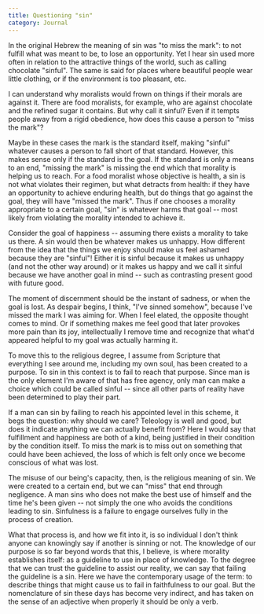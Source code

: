 ```yaml
---
title: Questioning "sin"
category: Journal
---
```


In the original Hebrew the meaning of sin was "to miss the mark": to not
fulfill what was meant to be, to lose an opportunity.  Yet I hear sin
used more often in relation to the attractive things of the world, such
as calling chocolate "sinful".  The same is said for places where
beautiful people wear little clothing, or if the environment is too
pleasant, etc.

I can understand why moralists would frown on things if their morals are
against it.  There are food moralists, for example, who are against
chocolate and the refined sugar it contains.  But why call it sinful?
Even if it tempts people away from a rigid obedience, how does this
cause a person to "miss the mark"?

Maybe in these cases the mark is the standard itself, making "sinful"
whatever causes a person to fall short of that standard.  However, this
makes sense only if the standard is the goal.  If the standard is only a
means to an end, "missing the mark" is missing the end which that
morality is helping us to reach.  For a food moralist whose objective is
health, a sin is not what violates their regimen, but what detracts from
health: if they have an opportunity to achieve enduring health, but do
things that go against the goal, they will have "missed the mark".  Thus
if one chooses a morality appropriate to a certain goal, "sin" is
whatever harms that goal -- most likely from violating the morality
intended to achieve it.

Consider the goal of happiness -- assuming there exists a morality to
take us there.  A sin would then be whatever makes us unhappy.  How
different from the idea that the things we enjoy should make us feel
ashamed because they are "sinful"!  Either it is sinful because it makes
us unhappy (and not the other way around) or it makes us happy and we
call it sinful because we have another goal in mind -- such as
contrasting present good with future good.

The moment of discernment should be the instant of sadness, or when the
goal is lost.  As despair begins, I think, "I've sinned somehow",
because I've missed the mark I was aiming for.  When I feel elated, the
opposite thought comes to mind.  Or if something makes me feel good that
later provokes more pain than its joy, intellectually I remove time and
recognize that what'd appeared helpful to my goal was actually harming
it.

To move this to the religious degree, I assume from Scripture that
everything I see around me, including my own soul, has been created to a
purpose.  To sin in this context is to fail to reach that purpose.
Since man is the only element I'm aware of that has free agency, only
man can make a choice which could be called sinful -- since all other
parts of reality have been determined to play their part.

If a man can sin by failing to reach his appointed level in this scheme,
it begs the question: why should we care?  Teleology is well and good,
but does it indicate anything we can actually benefit from?  Here I
would say that fulfillment and happiness are both of a kind, being
justified in their condition by the condition itself.  To miss the mark
is to miss out on something that could have been achieved, the loss of
which is felt only once we become conscious of what was lost.

The misuse of our being's capacity, then, is the religious meaning of
sin.  We were created to a certain end, but we can "miss" that end
through negligence.  A man sins who does not make the best use of
himself and the time he's been given -- not simply the one who avoids
the conditions leading to sin.  Sinfulness is a failure to engage
ourselves fully in the process of creation.

What that process is, and how we fit into it, is so individual I don't
think anyone can knowingly say if another is sinning or not.  The
knowledge of our purpose is so far beyond words that this, I believe, is
where morality establishes itself: as a guideline to use in place of
knowledge.  To the degree that we can trust the guideline to assist our
reality, we can say that failing the guideline is a sin.  Here we have
the contemporary usage of the term: to describe things that might cause
us to fail in faithfulness to our goal.  But the nomenclature of sin
these days has become very indirect, and has taken on the sense of an
adjective when properly it should be only a verb.


